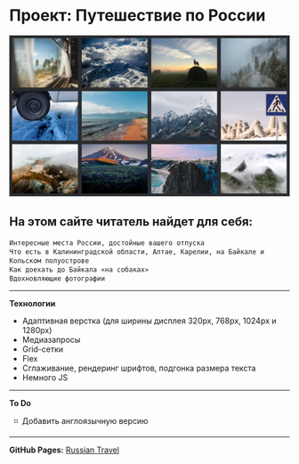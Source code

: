 # Проект: Путешествие по России

<a href="https://anastasiapovarkova.github.io/russian-travel/" target="_blank">
    <img src="https://github.com/AnastasiaPovarkova/russian-travel/blob/main/images/screensaver.png?raw=true" title="Russian Travel" alt="Russian Travel"/>
</a>

## На этом сайте читатель найдет для себя:

    Интересные места России, достойные вашего отпуска
    Что есть в Калининградской области, Алтае, Карелии, на Байкале и Кольском полуострове
    Как доехать до Байкала «на собаках»
    Вдохновляющие фотографии

____

**Технологии**

* Адаптивная верстка (для ширины дисплея 320px, 768px, 1024px и 1280px)
* Медиазапросы
* Grid-сетки
* Flex
* Сглаживание, рендеринг шрифтов, подгонка размера текста
* Немного JS

____

**To Do**

&nbsp; :white_medium_small_square: &nbsp;Добавить англоязычную версию
____
**GitHub Pages:** [Russian Travel](https://anastasiapovarkova.github.io/russian-travel/)
